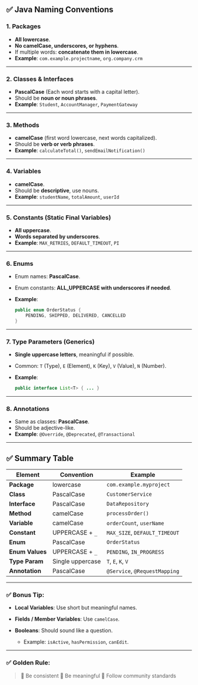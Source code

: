 ## ✅ **Java Naming Conventions**

### 1. **Packages**

* **All lowercase**.
* **No camelCase, underscores, or hyphens**.
* If multiple words: **concatenate them in lowercase**.
* **Example**:
  `com.example.projectname`, `org.company.crm`

---

### 2. **Classes & Interfaces**

* **PascalCase** (Each word starts with a capital letter).
* Should be **noun or noun phrases**.
* **Example**:
  `Student`, `AccountManager`, `PaymentGateway`

---

### 3. **Methods**

* **camelCase** (first word lowercase, next words capitalized).
* Should be **verb or verb phrases**.
* **Example**:
  `calculateTotal()`, `sendEmailNotification()`

---

### 4. **Variables**

* **camelCase**.
* Should be **descriptive**, use nouns.
* **Example**:
  `studentName`, `totalAmount`, `userId`

---

### 5. **Constants (Static Final Variables)**

* **All uppercase**.
* **Words separated by underscores**.
* **Example**:
  `MAX_RETRIES`, `DEFAULT_TIMEOUT`, `PI`

---

### 6. **Enums**

* Enum names: **PascalCase**.
* Enum constants: **ALL\_UPPERCASE with underscores if needed**.
* **Example**:

  ```java
  public enum OrderStatus {
      PENDING, SHIPPED, DELIVERED, CANCELLED
  }
  ```

---

### 7. **Type Parameters (Generics)**

* **Single uppercase letters**, meaningful if possible.
* Common: `T` (Type), `E` (Element), `K` (Key), `V` (Value), `N` (Number).
* **Example**:

  ```java
  public interface List<T> { ... }
  ```

---

### 8. **Annotations**

* Same as classes: **PascalCase**.
* Should be adjective-like.
* **Example**:
  `@Override`, `@Deprecated`, `@Transactional`

---

## ✅ **Summary Table**

| Element         | Convention       | Example                       |
| --------------- | ---------------- | ----------------------------- |
| **Package**     | lowercase        | `com.example.myproject`       |
| **Class**       | PascalCase       | `CustomerService`             |
| **Interface**   | PascalCase       | `DataRepository`              |
| **Method**      | camelCase        | `processOrder()`              |
| **Variable**    | camelCase        | `orderCount`, `userName`      |
| **Constant**    | UPPERCASE + `_`  | `MAX_SIZE`, `DEFAULT_TIMEOUT` |
| **Enum**        | PascalCase       | `OrderStatus`                 |
| **Enum Values** | UPPERCASE + `_`  | `PENDING`, `IN_PROGRESS`      |
| **Type Param**  | Single uppercase | `T`, `E`, `K`, `V`            |
| **Annotation**  | PascalCase       | `@Service`, `@RequestMapping` |

---

### ✅ **Bonus Tip:**

* **Local Variables**: Use short but meaningful names.
* **Fields / Member Variables**: Use `camelCase`.
* **Booleans**: Should sound like a question.

  * Example: `isActive`, `hasPermission`, `canEdit`.

---

### ✅ **Golden Rule**:

> 🔹 Be consistent
> 🔹 Be meaningful
> 🔹 Follow community standards
